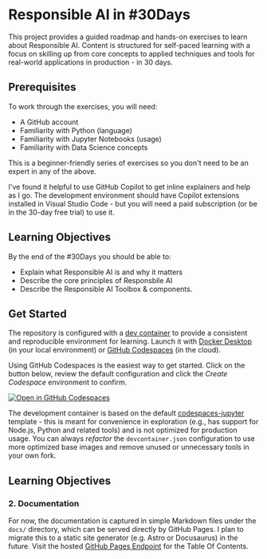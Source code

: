 # Responsible AI in #30Days

This project provides a guided roadmap and hands-on exercises to learn about Responsible AI. Content is structured for self-paced learning with a focus on skilling up from core concepts to applied techniques and tools for real-world applications in production - in 30 days.

## Prerequisites

To work through the exercises, you will need:
 - A GitHub account
 - Familiarity with Python (language)
 - Familiarity with Jupyter Notebooks (usage)
 - Familiarity with Data Science concepts

This is a beginner-friendly series of exercises so you don't need to be an expert in any of the above. 

I've found it helpful to use GitHub Copilot to get inline explainers and help as I go. The development environment should have Copilot extensions installed in Visual Studio Code - but you will need a paid subscription (or be in the 30-day free trial) to use it.

## Learning Objectives

By the end of the #30Days you should be able to:
 - Explain what Responsible AI is and why it matters
 - Describe the core principles of Responsbile AI
 - Describe the Responsible AI Toolbox & components.
 

## Get Started

The repository is configured with a [dev container](https://containers.dev) to provide a consistent and reproducible environment for learning. Launch it with [Docker Desktop](https://www.docker.com/products/docker-desktop/) (in your local environment) or [GitHub Codespaces](https://github.com/30daysof/responsible-ai) (in the cloud). 

Using GitHub Codespaces is the easiest way to get started. Click on the button below, review the default configuration and click the _Create Codespace_ environment to confirm.

[![Open in GitHub Codespaces](https://img.shields.io/badge/Open%20in-GitHub%20Codespaces-orange?logo=github)](https://codespaces.new/30daysof/responsible-ai)

The development container is based on the default [codespaces-jupyter](https://github.com/github/codespaces-jupyter/blob/main/.devcontainer/devcontainer.json) template - this is meant for convenience in exploration (e.g., has support for Node.js, Python and related tools) and is not optimized for production usage. You can always _refactor_ the `devcontainer.json` configuration to use more optimized base images and remove unused or unnecessary tools in your own fork.

## Learning Objectives



### 2. Documentation

For now, the documentation is captured in simple Markdown files under the `docs/` directory, which can be served directly by GitHub Pages. I plan to migrate this to a static site generator (e.g. Astro or Docusaurus) in the future.
Visit the hosted [GitHub Pages Endpoint](https://30daysof.github.io/responsible-ai/) for the Table Of Contents.
